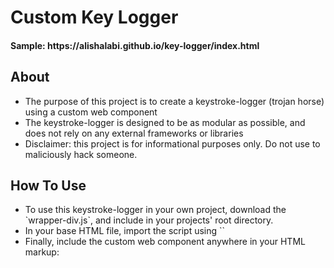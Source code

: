 <h1>Custom Key Logger</h1>
<h4>Sample: https://alishalabi.github.io/key-logger/index.html</h4>


<h2>About</h2>
<ul>
  <li>The purpose of this project is to create a keystroke-logger (trojan horse) using a custom web component</li>
  <li>The keystroke-logger is designed to be as modular as possible, and does not rely on any external frameworks or libraries</li>
  <li>Disclaimer: this project is for informational purposes only. Do not use to maliciously hack someone.</li>
</ul>

<h2>How To Use</h2>
<ul>
  <li>To use this keystroke-logger in your own project, download the `wrapper-div.js`, and include in your projects' root directory.</li>
  <li>In your base HTML file, import the script using `<script src="wrapper-div.js"></script>`</li>
  <li>Finally, include the custom web component anywhere in your HTML markup: <wrapper-div></wrapper-div></li>
</ul>
